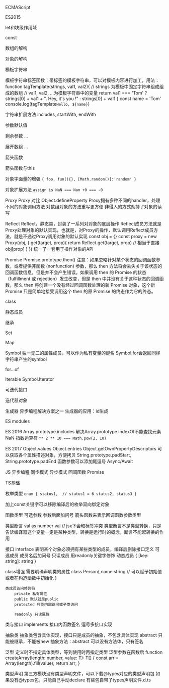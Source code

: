 ECMAScript

ES2015

let和块级作用域

const

数组的解构

对象的解构

模板字符串

模板字符串标签函数：带标签的模板字符串，可以对模板内容进行加工，用法：
    function tagTemplate(strings, val1, val2){
        // strings 为模板中固定字符串组成组成的数组
        // val1, val2, ...为模板字符串中的变量
        return val1 === 'Tom' ? strings[0] + val1 + ". Hey, it's you !" : strings[0] + val1
    }
    const name = 'Tom'
    console.log(tagTemplate`Hello, ${name}`)

字符串扩展方法
    includes, startWith, endWith

参数默认值

剩余参数 ...

展开数组 ...

箭头函数

箭头函数与this

对象字面量的增强
    `{
        foo,
        fun(){},
        [Math.random()]:'random'
    }`

对象扩展方法
    `assign
    is
        NaN === Nan
        +0 === -0`

Proxy
Proxy 对比 Object.defineProperty
    Proxy拥有多种不同的handler，处理不同的对象调用方法
    对数组对象的方法重写更方便
    非侵入的方式劫持了对象的读写

Reflect
    Reflect，静态类，封装了一系列对对象的底层操作
    Reflect成员方法就是Proxy处理对象的默认实现，也就是，对Proxy的操作，默认调用Reflect成员方法，就是不通过Proxy调用对象的默认实现
    const obj = {}
    const proxy = new Proxy(obj, {
        get(target, prop){
            return Reflect.get(target, prop) // 相当于直接obj[prop]
        }
    })
    统一了一套用于操作对象的API

Promise
    Promise.prototype.then()
    注意：如果忽略针对某个状态的回调函数参数，或者提供非函数 (nonfunction) 参数，那么 then 方法将会丢失关于该状态的回调函数信息，但是并不会产生错误。如果调用 then 的 Promise 的状态（fulfillment 或 rejection）发生改变，但是 then 中并没有关于这种状态的回调函数，那么 then 将创建一个没有经过回调函数处理的新 Promise 对象，这个新 Promise 只是简单地接受调用这个 then 的原 Promise 的终态作为它的终态。


class

静态成员

继承

Set

Map

Symbol
    独一无二的属性成员，可以作为私有变量的键名
    Symbol.for会返回同样字符串产生的symbol

for...of

Iterable
    Symbol.Iterator

可迭代接口

迭代器对象

生成器
    异步编程解决方案之一
    生成器的应用：id生成

ES modules

ES 2016
    Array.prototype.includes
        解决Array.prototype.indexOf不能查找元素NaN
    指数运算符 `**
        2 ** 10 === Math.pow(2, 10)`

ES 2017
    Object.values
    Object.entries
    Object.getOwnPropertyDescriptors
        可以获取各个属性描述对象，方便拷贝
    String.prototype.padStart, String.prototype.padEnd
    函数参数可以添加尾逗号
    Async/Await

JS 异步编程
    同步模式
    异步模式
    回调函数
    Promise

TS基础

  枚举类型
  `enum {
    status1,  // status1 = 6
    status2,
    status3
  }`

加上const关键字可以移除编译后的枚举双向绑定对象

函数类型
  可选参数
    参数后面加问号
  箭头函数来表示回调函数参数类型

类型断言
  val as number
  <number>val // jsx下会和标签冲突
  类型断言不是类型转换，只是告诉编译器这个变量一定是某种类型，转换是运行时的概念，断言不能起转换的作用

接口
  interface
  表明某个对象必须拥有某些类型的成员，编译后删除接口定义
  可选成员
    成员名后加问号
  只读成员
    用readonly关键字修饰
  动态成员
    {
      [key: string]: string
    }

class增强
    需要明确声明类的属性
    class Person{
        name:string // 可以赋予初始值或者在构造函数中初始化
    }

    类成员访问修饰符
        private 私有属性
        public 默认就是public
        protected 只能内部访问或子类访问

        readonly 只读属性

类与接口
    implements 
    接口内函数签名
    逗号多接口实现

抽象类
  抽象类包含具体实现，接口只是成员的抽象，不包含具体实现
  abstract 只能被继承，不能被new
  抽象方法：abstract 可以没有方法体，只有签名

泛型
  定义时不指定具体类型，等到使用时再指定类型
  泛型参数在函数后<T>
  function createArray<T>(length: number, value: T): T[] {
    const arr = Array<T>(length).fill(value);
    return arr;
}

类型声明
  第三方模块没有类型声明文件，可以下载@types对应的类型声明包
  如果没有@types包，只能自己手动declare
  有些包自带了types声明文件.d.ts
  